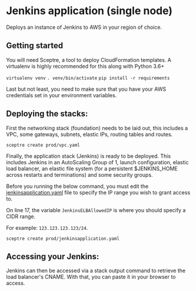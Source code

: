 # Jenkins application (single node)

Deploys an instance of Jenkins to AWS in your region of choice.

## Getting started

You will need Sceptre, a tool to deploy CloudFormation templates.  A virtualenv is highly recommended for this along with Python 3.6+

`virtualenv venv`
`. venv/bin/activate`
`pip install -r requirements`

Last but not least, you need to make sure that you have your AWS credentials set in your environment variables.


## Deploying the stacks:

First the networking stack (foundation) needs to be laid out, this includes a VPC, some gateways, subnets, elastic IPs, routing tables and routes.

`sceptre create prod/vpc.yaml`

Finally, the application stack (Jenkins) is ready to be deployed.  This includes Jenkins in an AutoScaling Group of 1, launch configuration, elastic load balancer, an elastic file system (for a persistent $JENKINS_HOME across restarts and terminations) and some security groups.

Before you running the below command, you must edit the [jenkinsapplication.yaml](config/prod/jenkinsapplication.yaml) file to specify the IP range you wish to grant access to.

On line 17, the variable `JenkinsELBAllowedIP` is where you should specify a CIDR range.

For example: `123.123.123.123/24`.

`sceptre create prod/jenkinsapplication.yaml`

## Accessing your Jenkins:

Jenkins can then be accessed via a stack output command to retrieve the load balancer's CNAME.  With that, you can paste it in your browser to access.
